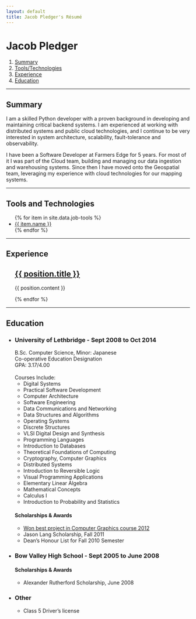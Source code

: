 ```yaml
---
layout: default
title: Jacob Pledger's Résumé
---
```


# Jacob Pledger

<section class="toc">
<ol class="resume-toc">
<li><a href="#summary">Summary</a></li>
<li><a href="#tools">Tools/Technologies</a></li>
<li><a href="#experience">Experience</a></li>
<li><a href="#education">Education</a></li>
</ol>
</section>

---

<section class="summary">
<h2 id="summary">Summary</h2>
<p>
I am a skilled Python developer with a proven background in developing and maintaining critical backend systems. I am experienced at working with distributed systems and public cloud technologies, and I continue to be very interested in system architecture, scalability, fault-tolerance and observability.
</p>
<p>
I have been a Software Developer at Farmers Edge for 5 years. For most of it I was part of the Cloud team, building and managing our data ingestion and warehousing systems. Since then I have moved onto the Geospatial team, leveraging my experience with cloud technologies for our mapping systems.
</p>
</section>

---

<section class="tools">
<h2 id="tools">Tools and Technologies</h2>
<ul class="tool-list">
{% for item in site.data.job-tools %}
<li><a href="{{ item.link }}">{{ item.name }}</a></li>
{% endfor %}
</ul>
</section>

---

<section class="work-experience">
<h2 id="experience">Experience</h2>
<ul class="job-position-list"
{% for position in site.positions reversed %}
<li>
<h2><a href="{{ post.url }}">{{ position.title }}</a></h2>
<p>{{ position.content }}</p>
</li>
{% endfor %}
</ul>
</section>

---


<section class="education">
<h2 id="education">Education</h2>
<ul class="education-list">
<li>
<h3>University of Lethbridge - Sept 2008 to Oct 2014</h3>
B.Sc. Computer Science, Minor: Japanese<br>
Co-operative Education Designation<br>
GPA: 3.17/4.00<br>
<br>
Courses Include:
<ul class="courses-list">
<li>Digital Systems</li>
<li>Practical Software Development</li>
<li>Computer Architecture</li>
<li>Software Engineering</li>
<li>Data Communications and Networking</li>
<li>Data Structures and Algorithms</li>
<li>Operating Systems</li>
<li>Discrete Structures</li>
<li>VLSI Digital Design and Synthesis</li>
<li>Programming Languages</li>
<li>Introduction to Databases</li>
<li>Theoretical Foundations of Computing</li>
<li>Cryptography, Computer Graphics</li>
<li>Distributed Systems</li>
<li>Introduction to Reversible Logic</li>
<li>Visual Programming Applications</li>
<li>Elementary Linear Algebra</li>
<li>Mathematical Concepts</li>
<li>Calculus I</li>
<li>Introduction to Probability and Statistics</li>
</ul>
<h4>Scholarships & Awards</h4>
<ul class="award-list">
<li><a href="http://www.cs.uleth.ca/~wismath/spring12/">Won best project in Computer Graphics course 2012</a></li>
<li>Jason Lang Scholarship, Fall 2011</li>
<li>Dean’s Honour List for Fall 2010 Semester</li>
</ul>
</li>
<li>
<h3>Bow Valley High School - Sept 2005 to June 2008</h3>
<h4> Scholarships & Awards</h4>
<ul class="award-list">
<li>Alexander Rutherford Scholarship, June 2008</li>
</ul>
</li>
<li>
<h3>Other</h3>
<ul>
<li>Class 5 Driver’s license</li>
</ul>
</li>
</ul>

</section>
